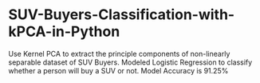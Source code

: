 # SUV-Buyers-Classification-with-kPCA-in-Python
Use Kernel PCA to extract the principle components of non-linearly separable dataset of SUV Buyers. Modeled Logistic Regression to classify whether a person will buy a SUV or not. Model Accuracy is 91.25%

